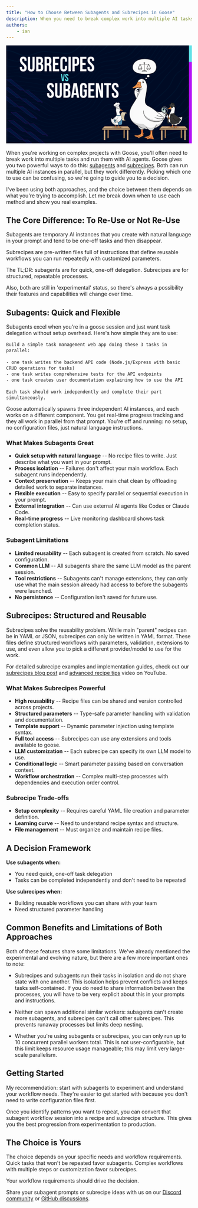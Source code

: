 ```yaml
---
title: "How to Choose Between Subagents and Subrecipes in Goose"
description: When you need to break complex work into multiple AI tasks, should you use subagents or subrecipes? Learn the key differences and when to use each approach.
authors: 
    - ian
---
```


![Subagents vs Subrecipes](subrecipes-vs-subagents.png)

When you're working on complex projects with Goose, you'll often need to break work into multiple tasks and run them with AI agents. Goose gives you two powerful ways to do this: [subagents](/docs/experimental/subagents/) and [subrecipes](/docs/tutorials/sub-recipes-in-parallel/). Both can run multiple AI instances in parallel, but they work  differently. Picking which one to use can be confusing, so we're going to guide you to a decision.

I've been using both approaches, and the choice between them depends on what you're trying to accomplish. Let me break down when to use each method and show you real examples.

<!--truncate-->

## The Core Difference: To Re-Use or Not Re-Use

Subagents are temporary AI instances that you create with natural language in your prompt and tend to be one-off tasks and then disappear.

Subrecipes are pre-written files full of instructions that define reusable workflows you can run repeatedly with customized parameters.

The TL;DR: subagents are for quick, one-off delegation. Subrecipes are for structured, repeatable processes.

Also, both are still in 'experimental' status, so there's always a possibility their features and capabilities will change over time.


## Subagents: Quick and Flexible

Subagents excel when you're in a goose session and just want task delegation without setup overhead. Here's how simple they are to use:

```
Build a simple task management web app doing these 3 tasks in parallel:

- one task writes the backend API code (Node.js/Express with basic CRUD operations for tasks)
- one task writes comprehensive tests for the API endpoints
- one task creates user documentation explaining how to use the API

Each task should work independently and complete their part simultaneously.
```

Goose automatically spawns three independent AI instances, and each works on a different component. You get real-time progress tracking and they all work in parallel from that prompt. You're off and running: no setup, no configuration files, just natural language instructions.

### What Makes Subagents Great

* **Quick setup with natural language** -- No recipe files to write. Just describe what you want in your prompt.
* **Process isolation** -- Failures don't affect your main workflow. Each subagent runs independently.
* **Context preservation** -- Keeps your main chat clean by offloading detailed work to separate instances.
* **Flexible execution** -- Easy to specify parallel or sequential execution in your prompt.
* **External integration** -- Can use external AI agents like Codex or Claude Code.
* **Real-time progress** -- Live monitoring dashboard shows task completion status.

### Subagent Limitations

* **Limited reusability** -- Each subagent is created from scratch. No saved configuration.
* **Common LLM** -- All subagents share the same LLM model as the parent session.
* **Tool restrictions** -- Subagents can't manage extensions, they can only use what the main session already had access to before the subagents were launched.
* **No persistence** -- Configuration isn't saved for future use.

## Subrecipes: Structured and Reusable

Subrecipes solve the reusability problem. While main "parent" recipes can be in YAML or JSON, subrecipes can only be written in YAML format. These files define structured workflows with parameters, validation, extensions to use, and even allow you to pick a different provider/model to use for the work.

For detailed subrecipe examples and implementation guides, check out our [subrecipes blog post](/blog/2025-09-15-subrecipes-in-goose) and [advanced recipe tips](https://www.youtube.com/watch?v=1szmJSKInnU) video on YouTube.

### What Makes Subrecipes Powerful

* **High reusability** -- Recipe files can be shared and version controlled across projects.
* **Structured parameters** -- Type-safe parameter handling with validation and documentation.
* **Template support** -- Dynamic parameter injection using template syntax.
* **Full tool access** -- Subrecipes can use any extensions and tools available to goose.
* **LLM customization** -- Each subrecipe can specify its own LLM model to use.
* **Conditional logic** -- Smart parameter passing based on conversation context.
* **Workflow orchestration** -- Complex multi-step processes with dependencies and execution order control.

### Subrecipe Trade-offs

* **Setup complexity** -- Requires careful YAML file creation and parameter definition.
* **Learning curve** -- Need to understand recipe syntax and structure.
* **File management** -- Must organize and maintain recipe files.


## A Decision Framework

**Use subagents when:**
- You need quick, one-off task delegation
- Tasks can be completed independently and don't need to be repeated

**Use subrecipes when:**
- Building reusable workflows you can share with your team
- Need structured parameter handling

## Common Benefits and Limitations of Both Approaches

Both of these features share some limitations. We've already mentioned the experimental and evolving nature, but there are a few more important ones to note:

* Subrecipes and subagents run their tasks in isolation and do not share state with one another. This isolation helps prevent conflicts and keeps tasks self-contained. If you do need to share information between the processes, you will have to be very explicit about this in your prompts and instructions.

* Neither can spawn additional similar workers: subagents can't create more subagents, and subrecipes can't call other subrecipes. This prevents runaway processes but limits deep nesting.

* Whether you're using subagents or subrecipes, you can only run up to 10 concurrent parallel workers total. This is not user-configurable, but this limit keeps resource usage manageable; this may limit very large-scale parallelism.


## Getting Started

My recommendation: start with subagents to experiment and understand your workflow needs. They're easier to get started with because you don't need to write configuration files first.

Once you identify patterns you want to repeat, you can convert that subagent workflow session into a recipe and subrecipe structure. This gives you the best progression from experimentation to production.

## The Choice is Yours

The choice depends on your specific needs and workflow requirements. Quick tasks that won't be repeated favor subagents. Complex workflows with multiple steps or customization favor subrecipes.

Your workflow requirements should drive the decision.

Share your subagent prompts or subrecipe ideas with us on our [Discord community](https://discord.gg/gooseai) or [GitHub discussions](https://github.com/block/goose/discussions).



<head>
  <meta property="og:title" content="How to Choose Between Subagents and Subrecipes in Goose" />
  <meta property="og:type" content="article" />
  <meta property="og:url" content="https://block.github.io/goose/blog/2025-09-26-subagents-vs-subrecipes" />
  <meta property="og:description" content="When you need to break complex work into multiple AI tasks, should you use subagents or subrecipes? Learn the key differences and when to use each approach." />
  <meta property="og:image" content="https://block.github.io/goose/assets/images/subagents-vs-subrecipes-19bca16b86a951e4618be8ab6ce90fb2.png" />
  <meta name="twitter:card" content="summary_large_image" />
  <meta property="twitter:domain" content="block.github.io/goose" />
  <meta name="twitter:title" content="How to Choose Between Subagents and Subrecipes in Goose" />
  <meta name="twitter:description" content="When you need to break complex work into multiple AI tasks, should you use subagents or subrecipes? Learn the key differences and when to use each approach." />
  <meta name="twitter:image" content="https://block.github.io/goose/assets/images/subagents-vs-subrecipe-19bca16b86a951e4618be8ab6ce90fb2s.png" />
</head>
